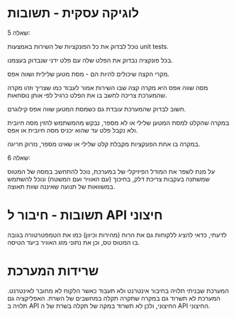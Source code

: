 # לוגיקה עסקית - תשובות 

שאלה 5:

נוכל לבדוק את כל הפונקציות של השירות באמצעות unit tests.

בכל פונקציה נבדוק את הפלט שלה עם פלט ידני שנבדוק בעצמנו.

מקרי הקצה שיכולים להיות הם - מסת מטען שלילית ושווה אפס.

מסה שווה אפס היא מקרה קצה שבו השירות אמור לעבוד כמו שצריך וזהו מקרה שהמערכת צריכה לחשב בו את הפלט כרגיל לפי אותן נוסחאות.

חשוב לבדוק שהמערכת עובדת גם כשמסת המטען שווה אפס קילוגרם.

במקרה שהקלט למסת המטען שלילי או לא מספר, נבקש מהמשתמש להזין מסה חיובית ולא נקבל פלט עד שהוא יכניס מסה חיובית או אפס.

במקרה בו אחת הפונקציות מקבלת קלט שלילי או שאינו מספר, נזרוק חריגה.

שאלה 6:

על מנת לשפר את המודל הפיזיקלי של במערכת, נוכל להתחשב במסה של המטוס שמשתנה בעקבות צריכת דלק, בחיכוך (עם האוויר ועם המשטח) ונוכל להשתמש במשוואות של תנועה שאיננה שוות תאוצה.

# תשובות - חיבור ל API חיצוני 

לדעתי, כדאי להציג ללקוחות גם את הרוח (מהירות וכיוון) כמו את הטמפטרטורה בגובה בו המטוס טס, וכן את נתוני מזג האוויר ביעד הטיסה.


# שרידות המערכת 

המערכת שבניתי תלויה בחיבור אינטרנט ולא תעבוד כאשר הלקוח לא מחובר לאינטרנט.
המערכת לא תשרוד גם במקרה שתקרה תקלה במחשבים של השרת.
האפליקציה גם תלויה ב API החיצוני, ולכן לא תשרוד במקה של תקלה בשרת של ה API החיצוני.

